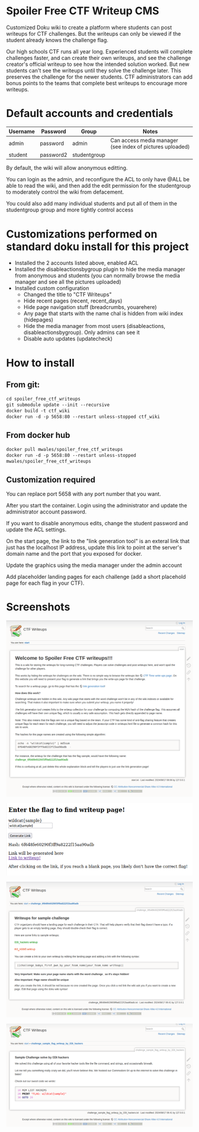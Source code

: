 # Spoiler Free CTF Writeup CMS

Customized Doku wiki to create a platform where students can post writeups for
CTF challenges.  But the writeups can only be viewed if the student already
knows the challenge flag.

Our high schools CTF runs all year long.  Experienced students will complete
challenges faster, and can create their own writeups, and see the challenge
creator's official writeup to see how the intended solution worked.  But new
students can't see the writeups until they solve the challenge later.  This
preserves the challenge for the newer students.  CTF administrators can add
bonus points to the teams that complete best writeups to encourage more
writeups.

# Default accounts and credentials

| Username      | Password        | Group          | Notes                                                     |
| --------------| --------------- | -------------- | --------------------------------------------------------- |
| admin         | password        | admin          | Can access media manager (see index of pictures uploaded) |
| student       | password2       | studentgroup   |                                                           |

By default, the wiki will allow anonymous editting.

You can login as the admin, and reconfigure the ACL to only have @ALL be able to read the wiki, and then add
the edit permission for the studentgroup to moderately control the wiki from defacement.

You could also add many individual students and put all of them in the studentgroup group and more tightly
control access

# Customizations performed on standard doku install for this project

* Installed the 2 accounts listed above, enabled ACL
* Installed the disableactionsbygroup plugin to hide the media manager from
  anonymous and students (you can normally browse the media manager and see
  all the pictures uploaded)
* Installed custom configuration
  * Changed the title to "CTF Writeups"
  * Hide recent pages (recent, recent_days)
  * Hide page navigation stuff (breadcrumbs, youarehere)
  * Any page that starts with the name chal is hidden from wiki index (hidepages)
  * Hide the media manager from most users (disableactions, disableactionsbygroup).
    Only admins can see it
  * Disable auto updates (updatecheck)

# How to install

## From git:

```
cd spoiler_free_ctf_writeups
git submodule update --init --recursive
docker build -t ctf_wiki
docker run -d -p 5658:80 --restart unless-stopped ctf_wiki
```

## From docker hub

```
docker pull mwales/spoiler_free_ctf_writeups
docker run -d -p 5658:80 --restart unless-stopped mwales/spoiler_free_ctf_writeups
```

## Customization required

You can replace port 5658 with any port number that you want.

After you start the container.  Login using the administrator and update the administrator account
password.

If you want to disable anonymous edits, change the student password and update the ACL settings.

On the start page, the link to the "link generation tool" is an exteral link that just has the
localhost IP address, update this link to point at the server's domain name and the port that
you exposed for docker.

Update the graphics using the media manager under the admin account

Add placeholder landing pages for each challenge (add a short placehold page for each flag in your
CTF).

# Screenshots

![Start page](screenshots/start_page.png)

![Link generator](screenshots/link_generator.png)

![Challenge landing page](screenshots/chal_landing_page.png)

![Sample writeup](screenshots/sample_writeup.png)

